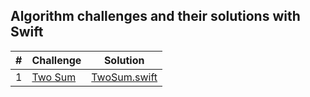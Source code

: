 ## Algorithm challenges and their solutions with Swift

|  #  | Challenge                                                                                                                           | Solution                                                                                      |
| :-: | ----------------------------------------------------------------------------------------------------------------------------------- | ----------------------------------------------------------------------------------------------|
|  1  | [Two Sum](https://leetcode.com/problems/two-sum/)                                                                                   | [TwoSum.swift](./solutions/TwoSum.playground/Contents.swift)                                                 |
